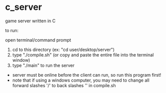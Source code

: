 # c_server
game server written in C


to run:

open terminal/command prompt

1. cd to this directory (ex: "cd user/desktop/server")
2. type "./compile.sh" (or copy and paste the entire file into the terminal window)
3. type "./main" to run the server

* server must be online before the client can run, so run this program first!
* note that if using a windows computer, you may need to change all forward slashes '/' to back slashes '\' in compile.sh
